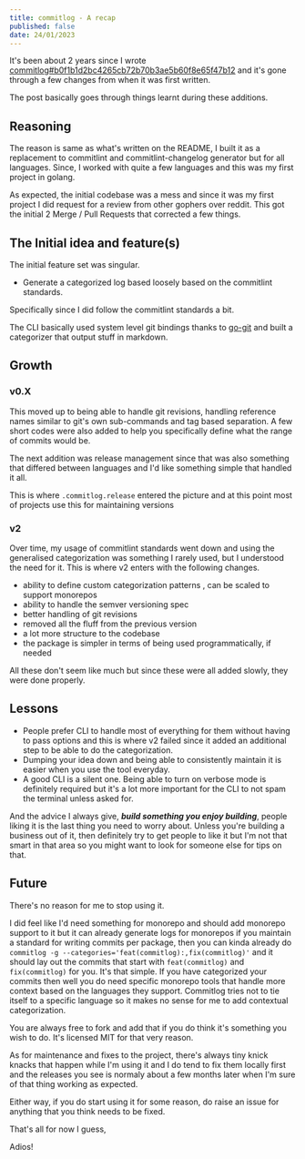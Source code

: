 ```yaml
---
title: commitlog - A recap
published: false
date: 24/01/2023
---
```


It's been about 2 years since I wrote [commitlog#b0f1b1d2bc4265cb72b70b3ae5b60f8e65f47b12](https://github.com/barelyhuman/commitlog/commit/b0f1b1d2bc4265cb72b70b3ae5b60f8e65f47b12) and it's gone through a few changes from when it was first written.

The post basically goes through things learnt during these additions.

## Reasoning

The reason is same as what's written on the README, I built it as a replacement to commitlint and commitlint-changelog generator but for all languages. Since, I worked with quite a few languages and this was my first project in golang.

As expected, the initial codebase was a mess and since it was my first project I did request for a review from other gophers over reddit. This got the initial 2 Merge / Pull Requests that corrected a few things.

## The Initial idea and feature(s)

The initial feature set was singular.

- Generate a categorized log based loosely based on the commitlint standards.

Specifically since I did follow the commitlint standards a bit.

The CLI basically used system level git bindings thanks to [go-git](https://github.com/go-git/go-git) and built a categorizer that output stuff in markdown.

## Growth

### v0.X

This moved up to being able to handle git revisions, handling reference names similar to git's own sub-commands and tag based separation. A few short codes were also added to help you specifically define what the range of commits would be.

The next addition was release management since that was also something that differed between languages and I'd like something simple that handled it
all.

This is where `.commitlog.release` entered the picture and at this point most of projects use this for maintaining versions

### v2

Over time, my usage of commitlint standards went down and using the generalised categorization was something I rarely used, but I understood the need for it. This is where v2 enters with the following changes.

- ability to define custom categorization patterns , can be scaled to support monorepos
- ability to handle the semver versioning spec
- better handling of git revisions
- removed all the fluff from the previous version
- a lot more structure to the codebase
- the package is simpler in terms of being used programmatically, if needed

All these don't seem like much but since these were all added slowly, they were done properly.

## Lessons

- People prefer CLI to handle most of everything for them without having to pass options and this is where v2 failed since it added an additional step to be able to do the categorization.
- Dumping your idea down and being able to consistently maintain it is easier when you use the tool everyday.
- A good CLI is a silent one. Being able to turn on verbose mode is definitely required but it's a lot more important for the CLI to not spam the terminal unless asked for.

And the advice I always give, _**build something you enjoy building**_, people liking it is the last thing you need to worry about. Unless you're building a business out of it, then definitely try to get people to like it but I'm not that smart in that area so you might want to look for someone else for tips on that.

## Future

There's no reason for me to stop using it.

I did feel like I'd need something for monorepo and should add monorepo support to it but it can already generate logs for monorepos if you maintain a standard for writing commits per package, then you can kinda already do `commitlog -g --categories='feat(commitlog):,fix(commitlog)'` and it should lay out the commits that start with `feat(commitlog)` and `fix(commitlog)` for you. It's that simple. If you have categorized your commits then well you do need specific monorepo tools that handle more context based on the languages they support. Commitlog tries not to tie itself to a specific language so it makes no sense for me to add contextual categorization.

You are always free to fork and add that if you do think it's something you wish to do. It's licensed MIT for that very reason.

As for maintenance and fixes to the project, there's always tiny knick knacks that happen while I'm using it and I do tend to fix them locally first and the releases you see is normaly about a few months later when I'm sure of that thing working as expected.

Either way, if you do start using it for some reason, do raise an issue for anything that you think needs to be fixed.

That's all for now I guess,

Adios!
